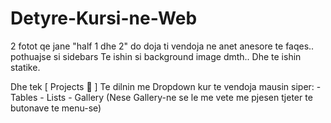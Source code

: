 # Detyre-Kursi-ne-Web
2 fotot qe jane "half 1 dhe 2" do doja ti vendoja ne anet anesore te faqes.. pothuajse si sidebars
Te ishin si background image dmth.. Dhe te ishin statike.

Dhe tek   [  Projects 🔽  ] Te dilnin me Dropdown kur te vendoja mausin siper: - Tables - Lists - Gallery  (Nese Gallery-ne se le me vete me pjesen tjeter te butonave te menu-se)
